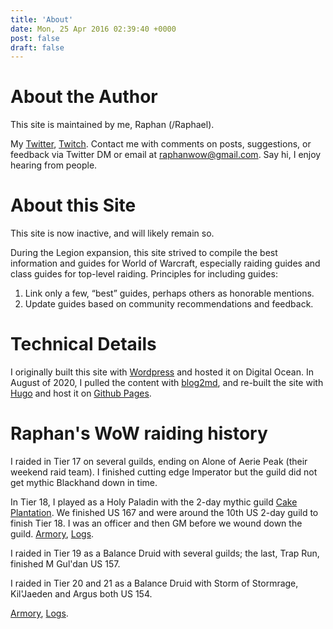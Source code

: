```yaml
---
title: 'About'
date: Mon, 25 Apr 2016 02:39:40 +0000
post: false
draft: false
---
```


About the Author
===================

This site is maintained by me, Raphan (/Raphael). 

My [Twitter](https://twitter.com/RaphanW), [Twitch](https://www.twitch.tv/raphan). Contact me with comments on posts, suggestions, or feedback via Twitter DM or email at [raphanwow@gmail.com](mailto:raphanwow@gmail.com). Say hi, I enjoy hearing from people.

About this Site
===============

This site is now inactive, and will likely remain so.

During the Legion expansion, this site strived to compile the best information and guides for World of Warcraft, especially raiding guides and class guides for top-level raiding. Principles for including guides:

1.  Link only a few, “best” guides, perhaps others as honorable mentions.
2.  Update guides based on community recommendations and feedback.


Technical Details
===============
I originally built this site with [Wordpress](https://wordpress.org/) and hosted it on Digital Ocean. In August of 2020, I pulled the content with [blog2md](https://github.com/palaniraja/blog2md), and re-built the site with [Hugo](https://gohugo.io/) and host it on [Github Pages](https://pages.github.com/).


Raphan's WoW raiding history
====================

I raided in Tier 17 on several guilds, ending on Alone of Aerie Peak (their weekend raid team). I finished cutting edge Imperator but the guild did not get mythic Blackhand down in time. 

In Tier 18, I played as a Holy Paladin with the 2-day mythic guild [Cake Plantation](http://www.wowprogress.com/guild/us/sargeras/Cake+Plantation/rating.tier18). We finished US 167 and were around the 10th US 2-day guild to finish Tier 18. I was an officer and then GM before we wound down the guild. [Armory](http://us.battle.net/wow/en/character/sargeras/Anphar/advanced), [Logs](https://www.warcraftlogs.com/rankings/character/9689427/latest#boss=0). 

I raided in Tier 19 as a Balance Druid with several guilds; the last, Trap Run, finished M Gul'dan US 157.  

I raided in Tier 20 and 21 as a Balance Druid with Storm of Stormrage, Kil'Jaeden and Argus both US 154.

[Armory](http://us.battle.net/wow/en/character/stormrage/raphkin/advanced), [Logs](https://www.warcraftlogs.com/rankings/character/18812919/latest/). 